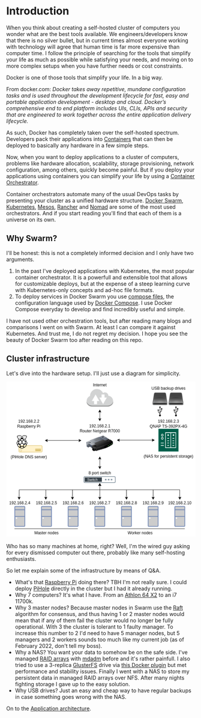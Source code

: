 # Introduction

When you think about creating a self-hosted cluster of computers you wonder what are the best tools available. We engineers/developers know that there is no silver bullet, but in current times almost everyone working with technology will agree that human time is far more expensive than computer time. I follow the principle of searching for the tools that simplify your life as much as possible while satisfying your needs, and moving on to more complex setups when you have further needs or cost constraints.

Docker is one of those tools that simplify your life. In a big way.

From docker.com: *Docker takes away repetitive, mundane configuration tasks and is used throughout the development lifecycle for fast, easy and portable application development - desktop and cloud. Docker’s comprehensive end to end platform includes UIs, CLIs, APIs and security that are engineered to work together across the entire application delivery lifecycle.*

As such, Docker has completely taken over the self-hosted spectrum. Developers pack their applications into [Containers](https://www.docker.com/resources/what-container) that can then be deployed to basically any hardware in a few simple steps.

Now, when you want to deploy applications to a cluster of computers, problems like hardware allocation, scalability, storage provisioning, network configuration, among others, quickly become painful. But if you deploy your applications using containers you can simplify your life by using a [Container Orchestrator](https://devopscube.com/docker-container-clustering-tools/).

Container orchestrators automate many of the usual DevOps tasks by presenting your cluster as a unified hardware structure. [Docker Swarm](https://docs.docker.com/engine/swarm/), [Kubernetes](https://kubernetes.io/), [Mesos](https://mesos.apache.org/), [Rancher](https://rancher.com/docs/) and [Nomad](https://www.nomadproject.io/) are some of the most used orchestrators. And if you start reading you'll find that each of them is a universe on its own.

## Why Swarm?
I'll be honest: this is not a completely informed decision and I only have two arguments.
1. In the past I've deployed applications with Kubernetes, the most popular container orchestrator. It is a powerfull and extensible tool that allows for customizable deploys, but at the expense of a steep learning curve with Kubernetes-only concepts and ad-hoc file formats.
2. To deploy services in Docker Swarm you use [compose files](https://docs.docker.com/compose/compose-file/compose-file-v3/), the configuration language used by [Docker Compose](https://docs.docker.com/compose/). I use Docker Compose everyday to develop and find incredibly useful and simple.

I have not used other orchestration tools, but after reading many blogs and comparisons I went on with Swarm. At least I can compare it against Kubernetes. And trust me, I do not regret my decision. I hope you see the beauty of Docker Swarm too after reading on this repo.

## Cluster infrastructure

Let's dive into the hardware setup. I'll just use a diagram for simplicity.

![Infrastructure](../images/infra.png)

Who has so many machines at home, right? Well, I'm the wired guy asking for every dismissed computer out there, probably like many self-hosting enthusiasts.

So let me explain some of the infrastructure by means of Q&A.

- What's that [Raspberry Pi](https://www.raspberrypi.org/) doing there? TBH I'm not really sure. I could deploy [PiHole](https://pi-hole.net/) directly in the cluster but I had it already running.
 - Why 7 computers? It's what I have. From an [Athlon 64 X2](https://en.wikipedia.org/wiki/Athlon_64_X2) to an i7 11700k.
 - Why 3 master nodes? Because master nodes in Swarm use the [Raft](https://raft.github.io/) algorithm for consensus, and thus having 1 or 2 master nodes would mean that if any of them fail the cluster would no longer be fully operational. With 3 the cluster is tolerant to 1 faulty manager. To increase this number to 2 I'd need to have 5 manager nodes, but 5 managers and 2 workers sounds too much like my current job (as of February 2022, don't tell my boss).
- Why a NAS? You want your data to somehow be on the safe side. I've managed [RAID arrays](https://en.wikipedia.org/wiki/RAID) with [mdadm](https://linux.die.net/man/8/mdadm) before and it's rather painfull. I also tried to use a 3-replica [GlusterFS](https://www.gluster.org/) drive via [this Docker plugin](https://github.com/marcelo-ochoa/docker-volume-plugins) but met performance and stability issues. Finally I went with a NAS to store my persistent data in managed RAID arrays over NFS. After many nights fighting storage I gave up to the easy solution.
- Why USB drives? Just an easy and cheap way to have regular backups in case something goes wrong with the NAS.

On to the [Application architecture](./architecture.md).
